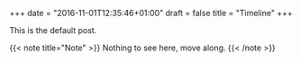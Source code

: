 +++
date = "2016-11-01T12:35:46+01:00"
draft = false
title = "Timeline"
+++

This is the default post.

{{< note title="Note" >}}
Nothing to see here, move along.
{{< /note >}}